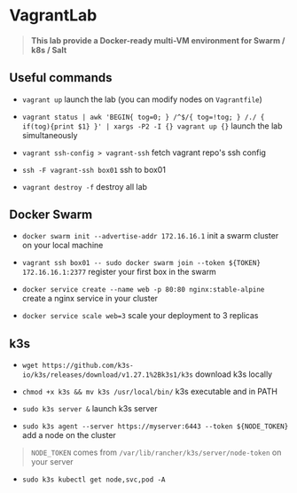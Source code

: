 # VagrantLab

> #### This lab provide a Docker-ready multi-VM environment for Swarm / k8s / Salt 

## Useful commands

- `vagrant up` launch the lab (you can modify nodes on `Vagrantfile`)

- `vagrant status | awk 'BEGIN{ tog=0; } /^$/{ tog=!tog; } /./ { if(tog){print $1} }' | xargs -P2 -I {} vagrant up {}` launch the lab simultaneously

- `vagrant ssh-config > vagrant-ssh` fetch vagrant repo's ssh config

- `ssh -F vagrant-ssh box01` ssh to box01

- `vagrant destroy -f` destroy all lab

## Docker Swarm

- `docker swarm init --advertise-addr 172.16.16.1` init a swarm cluster on your local machine

- `vagrant ssh box01 -- sudo docker swarm join --token ${TOKEN} 172.16.16.1:2377` register your first box in the swarm

- `docker service create --name web -p 80:80 nginx:stable-alpine` create a nginx service in your cluster

- `docker service scale web=3` scale your deployment to 3 replicas

## k3s

- `wget https://github.com/k3s-io/k3s/releases/download/v1.27.1%2Bk3s1/k3s` download k3s locally 

- `chmod +x k3s && mv k3s /usr/local/bin/` k3s executable and in PATH

- `sudo k3s server &` launch k3s server

- `sudo k3s agent --server https://myserver:6443 --token ${NODE_TOKEN}`  add a node on the cluster

> `NODE_TOKEN` comes from `/var/lib/rancher/k3s/server/node-token` on your server

- `sudo k3s kubectl get node,svc,pod -A`

